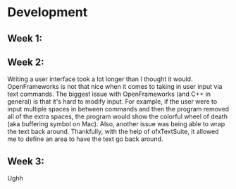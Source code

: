 # Development
## Week 1:

## Week 2:
Writing a user interface took a lot longer than I thought it would. OpenFrameworks is not that nice when it comes to taking in user input via text commands. The biggest issue with OpenFrameworks (and C++ in general) is that it's hard to modify input. For example, if the user were to input multiple spaces in between commands and then the program removed all of the extra spaces, the program would show the colorful wheel of death (aka buffering symbol on Mac). Also, another issue was being able to wrap the text back around. Thankfully, with the help of ofxTextSuite, it allowed me to define an area to have the text go back around.

## Week 3:
Ughh
